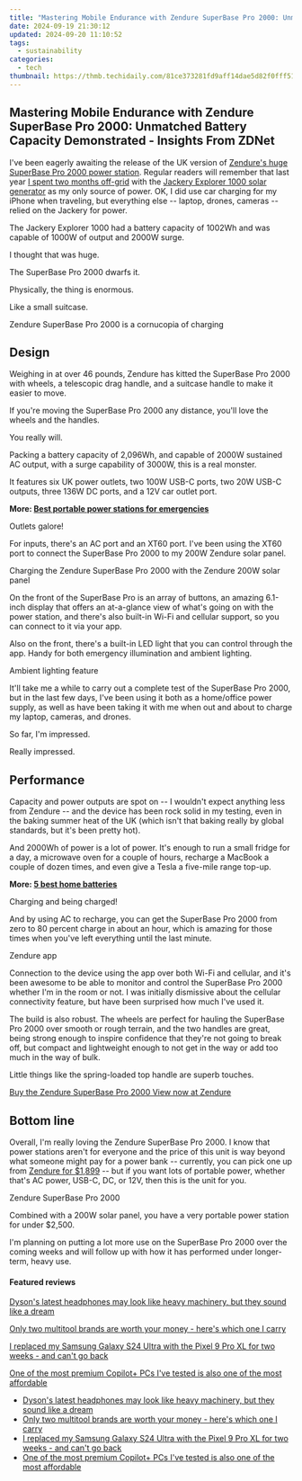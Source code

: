 ```yaml
---
title: "Mastering Mobile Endurance with Zendure SuperBase Pro 2000: Unmatched Battery Capacity Demonstrated - Insights From ZDNet"
date: 2024-09-19 21:30:12
updated: 2024-09-20 11:10:52
tags:
  - sustainability
categories:
  - tech
thumbnail: https://thmb.techidaily.com/81ce373281fd9aff14dae5d82f0fff51572cdd8c291988609733f2ca1401739f.jpg
---
```


## Mastering Mobile Endurance with Zendure SuperBase Pro 2000: Unmatched Battery Capacity Demonstrated - Insights From ZDNet

I've been eagerly awaiting the release of the UK version of [Zendure's huge SuperBase Pro 2000 power station](https://zendure.com/products/superbase-pro-2000?utm%5Fsource=SocialMedia&utm%5Fmedium=KOL&utm%5Fcampaign=ZDNET). Regular readers will remember that last year [I spent two months off-grid](https://www.zdnet.com/article/jackery-solar-generators-are-they-any-good/) with the [Jackery Explorer 1000 solar generator](https://buy.geni.us/Proxy.ashx?TSID=368250&GR%5FURL=https%3A%2F%2Fwww.amazon.com%2FJackery-Generator-Explorer-SolarSaga-Emergency%2Fdp%2FB08P2Q83BY%2F%3Ftag%3Dzd-buy-button-20%26ascsubtag%3D%5F%5FCOM%5FCLICK%5FID%5F%5F%7C61fbfcbf-6f28-4020-a09c-7671a260eca9%7Cdtp&dtb=1) as my only source of power. OK, I did use car charging for my iPhone when traveling, but everything else -- laptop, drones, cameras -- relied on the Jackery for power.

The Jackery Explorer 1000 had a battery capacity of 1002Wh and was capable of 1000W of output and 2000W surge.

I thought that was huge. 

The SuperBase Pro 2000 dwarfs it.

Physically, the thing is enormous. 

Like a small suitcase. 

Zendure SuperBase Pro 2000 is a cornucopia of charging

## Design

Weighing in at over 46 pounds, Zendure has kitted the SuperBase Pro 2000 with wheels, a telescopic drag handle, and a suitcase handle to make it easier to move.

If you're moving the SuperBase Pro 2000 any distance, you'll love the wheels and the handles. 

You really will.

Packing a battery capacity of 2,096Wh, and capable of 2000W sustained AC output, with a surge capability of 3000W, this is a real monster.

It features six UK power outlets, two 100W USB-C ports, two 20W USB-C outputs, three 136W DC ports, and a 12V car outlet port.

**More: [Best portable power stations for emergencies](https://www.zdnet.com/home-and-office/yard-outdoors/best-portable-power-station/)**

Outlets galore!

For inputs, there's an AC port and an XT60 port. I've been using the XT60 port to connect the SuperBase Pro 2000 to my 200W Zendure solar panel.

Charging the Zendure SuperBase Pro 2000 with the Zendure 200W solar panel

On the front of the SuperBase Pro is an array of buttons, an amazing 6.1-inch display that offers an at-a-glance view of what's going on with the power station, and there's also built-in Wi-Fi and cellular support, so you can connect to it via your app.

Also on the front, there's a built-in LED light that you can control through the app. Handy for both emergency illumination and ambient lighting.

Ambient lighting feature

It'll take me a while to carry out a complete test of the SuperBase Pro 2000, but in the last few days, I've been using it both as a home/office power supply, as well as have been taking it with me when out and about to charge my laptop, cameras, and drones. 

So far, I'm impressed.

Really impressed.

## Performance

Capacity and power outputs are spot on -- I wouldn't expect anything less from Zendure -- and the device has been rock solid in my testing, even in the baking summer heat of the UK (which isn't that baking really by global standards, but it's been pretty hot). 

And 2000Wh of power is a lot of power. It's enough to run a small fridge for a day, a microwave oven for a couple of hours, recharge a MacBook a couple of dozen times, and even give a Tesla a five-mile range top-up.

**More: [5 best home batteries](https://www.zdnet.com/home-and-office/energy/best-home-battery/)**

Charging and being charged!

And by using AC to recharge, you can get the SuperBase Pro 2000 from zero to 80 percent charge in about an hour, which is amazing for those times when you've left everything until the last minute.

Zendure app

Connection to the device using the app over both Wi-Fi and cellular, and it's been awesome to be able to monitor and control the SuperBase Pro 2000 whether I'm in the room or not. I was initially dismissive about the cellular connectivity feature, but have been surprised how much I've used it.

The build is also robust. The wheels are perfect for hauling the SuperBase Pro 2000 over smooth or rough terrain, and the two handles are great, being strong enough to inspire confidence that they're not going to break off, but compact and lightweight enough to not get in the way or add too much in the way of bulk. 

Little things like the spring-loaded top handle are superb touches.

[Buy the Zendure SuperBase Pro 2000 View now at Zendure](https://zendure.com/products/superbase-pro-2000?utm%5Fsource=SocialMedia&utm%5Fmedium=KOL&utm%5Fcampaign=ZDNET)

## Bottom line

Overall, I'm really loving the Zendure SuperBase Pro 2000\. I know that power stations aren't for everyone and the price of this unit is way beyond what someone might pay for a power bank -- currently, you can pick one up from [Zendure for $1,899](https://zendure.com/products/superbase-pro-2000) \-- but if you want lots of portable power, whether that's AC power, USB-C, DC, or 12V, then this is the unit for you. 

Zendure SuperBase Pro 2000

Combined with a 200W solar panel, you have a very portable power station for under $2,500.

I'm planning on putting a lot more use on the SuperBase Pro 2000 over the coming weeks and will follow up with how it has performed under longer-term, heavy use.

#### Featured reviews

[Dyson's latest headphones may look like heavy machinery, but they sound like a dream](https://www.zdnet.com/article/dysons-latest-headphones-may-look-like-a-piece-of-heavy-machinery-but-sound-like-a-dream/ "Dyson's latest headphones may look like heavy machinery, but they sound like a dream")

[Only two multitool brands are worth your money - here's which one I carry](https://www.zdnet.com/article/only-two-multitool-brands-are-worth-your-money-heres-which-one-i-carry/ "Only two multitool brands are worth your money - here's which one I carry")

[I replaced my Samsung Galaxy S24 Ultra with the Pixel 9 Pro XL for two weeks - and can't go back](https://www.zdnet.com/article/i-replaced-my-samsung-galaxy-s24-ultra-with-the-pixel-9-pro-xl-for-two-weeks-and-cant-go-back/ "I replaced my Samsung Galaxy S24 Ultra with the Pixel 9 Pro XL for two weeks - and can't go back")

[One of the most premium Copilot+ PCs I've tested is also one of the most affordable](https://www.zdnet.com/article/one-of-the-most-premium-copilot-pcs-ive-tested-is-also-one-of-the-most-affordable/ "One of the most premium Copilot+ PCs I've tested is also one of the most affordable")

* [Dyson's latest headphones may look like heavy machinery, but they sound like a dream](https://www.zdnet.com/article/dysons-latest-headphones-may-look-like-a-piece-of-heavy-machinery-but-sound-like-a-dream/ "Dyson's latest headphones may look like heavy machinery, but they sound like a dream")
* [Only two multitool brands are worth your money - here's which one I carry](https://www.zdnet.com/article/only-two-multitool-brands-are-worth-your-money-heres-which-one-i-carry/ "Only two multitool brands are worth your money - here's which one I carry")
* [I replaced my Samsung Galaxy S24 Ultra with the Pixel 9 Pro XL for two weeks - and can't go back](https://www.zdnet.com/article/i-replaced-my-samsung-galaxy-s24-ultra-with-the-pixel-9-pro-xl-for-two-weeks-and-cant-go-back/ "I replaced my Samsung Galaxy S24 Ultra with the Pixel 9 Pro XL for two weeks - and can't go back")
* [One of the most premium Copilot+ PCs I've tested is also one of the most affordable](https://www.zdnet.com/article/one-of-the-most-premium-copilot-pcs-ive-tested-is-also-one-of-the-most-affordable/ "One of the most premium Copilot+ PCs I've tested is also one of the most affordable")

<ins class="adsbygoogle"
     style="display:block"
     data-ad-format="autorelaxed"
     data-ad-client="ca-pub-7571918770474297"
     data-ad-slot="1223367746"></ins>



<ins class="adsbygoogle"
     style="display:block"
     data-ad-client="ca-pub-7571918770474297"
     data-ad-slot="8358498916"
     data-ad-format="auto"
     data-full-width-responsive="true"></ins>
